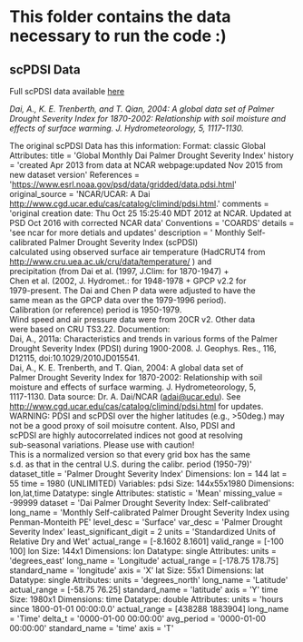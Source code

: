 # This folder contains the data necessary to run the code :)

## scPDSI Data

Full scPDSI data available [here](https://psl.noaa.gov/data/gridded/data.pdsi.html)

_Dai, A., K. E. Trenberth, and T. Qian, 2004: A global data set of Palmer Drought Severity Index for 1870-2002: Relationship with soil moisture and effects of surface warming. J. Hydrometeorology, 5, 1117-1130._

The original scPDSI Data has this information:
Format:
           classic
Global Attributes:
           title           = 'Global Monthly Dai Palmer Drought Severity Index'
           history         = 'created Apr 2013 from data at NCAR webpage:updated Nov 2015 from new dataset version'
           References      = 'https://www.esrl.noaa.gov/psd/data/gridded/data.pdsi.html'
           original_source = 'NCAR/UCAR: A Dai http://www.cgd.ucar.edu/cas/catalog/climind/pdsi.html.'
           comments        = 'original creation date: Thu Oct 25 15:25:40 MDT 2012 at NCAR. Updated at PSD Oct 2016 with corrected NCAR data'
           Conventions     = 'COARDS'
           details         = 'see ncar for more detials and updates'
           description     = '
                             Monthly Self-calibrated Palmer Drought Severity Index (scPDSI)     
                             calculated using observed surface air temperature (HadCRUT4 from   
                             http://www.cru.uea.ac.uk/cru/data/temperature/ ) and               
                             precipitation (from Dai et al. (1997, J.Clim: for 1870-1947) +     
                             Chen et al. (2002, J. Hydromet.: for 1948-1978 + GPCP v2.2 for     
                             1979-present. The Dai and Chen P data were adjusted to have the    
                             same mean as the GPCP data over the 1979-1996 period).             
                             Calibration (or reference) period is 1950-1979.                    
                             Wind speed and air pressure data were from 20CR v2. Other data     
                             were based on CRU TS3.22. Documention:  	                   
                             Dai, A., 2011a: Characteristics and trends in various forms of the 
                             Palmer Drought Severity Index (PDSI) during 1900-2008. J. Geophys. 
                             Res., 116, D12115, doi:10.1029/2010JD015541.			   
                             Dai, A., K. E. Trenberth, and T. Qian, 2004: A global data set of  
                             Palmer Drought Severity Index for 1870-2002: Relationship with soil
                             moisture and effects of surface warming. J. Hydrometeorology, 5,   
                             1117-1130. Data source: Dr. A. Dai/NCAR (adai@ucar.edu). See       
                             http://www.cgd.ucar.edu/cas/catalog/climind/pdsi.html for updates. 
                             WARNING: PDSI and scPDSI over the higher latitudes (e.g., >50deg.) 
                             may not be a good proxy of soil moisutre content. Also, PDSI and   
                             scPDSI are highly autocorrelated indices not good at resolving     
                             sub-seasonal variations.  Please use with caution!                 
                             This is a normalized version so that every grid box has the same   
                             s.d. as that in the central U.S. during the calibr. period (1950-79)'
           dataset_title   = 'Palmer Drought Severity Index'
Dimensions:
           lon  = 144
           lat  = 55
           time = 1980  (UNLIMITED)
Variables:
    pdsi
           Size:       144x55x1980
           Dimensions: lon,lat,time
           Datatype:   single
           Attributes:
                       statistic               = 'Mean'
                       missing_value           = -99999
                       dataset                 = 'Dai Palmer Drought Severity Index: Self-calibrated'
                       long_name               = 'Monthly Self-calibrated Palmer Drought Severity Index using Penman-Monteith PE'
                       level_desc              = 'Surface'
                       var_desc                = 'Palmer Drought Severity Index'
                       least_significant_digit = 2
                       units                   = 'Standardized Units of Relative Dry and Wet'
                       actual_range            = [-8.1602      8.1601]
                       valid_range             = [-100  100]
    lon 
           Size:       144x1
           Dimensions: lon
           Datatype:   single
           Attributes:
                       units         = 'degrees_east'
                       long_name     = 'Longitude'
                       actual_range  = [-178.75        178.75]
                       standard_name = 'longitude'
                       axis          = 'X'
    lat 
           Size:       55x1
           Dimensions: lat
           Datatype:   single
           Attributes:
                       units         = 'degrees_north'
                       long_name     = 'Latitude'
                       actual_range  = [-58.75        76.25]
                       standard_name = 'latitude'
                       axis          = 'Y'
    time
           Size:       1980x1
           Dimensions: time
           Datatype:   double
           Attributes:
                       units         = 'hours since 1800-01-01 00:00:0.0'
                       actual_range  = [438288  1883904]
                       long_name     = 'Time'
                       delta_t       = '0000-01-00 00:00:00'
                       avg_period    = '0000-01-00 00:00:00'
                       standard_name = 'time'
                       axis          = 'T'
